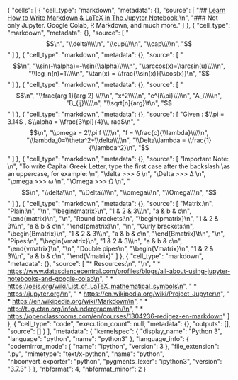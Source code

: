 {
 "cells": [
  {
   "cell_type": "markdown",
   "metadata": {},
   "source": [
    "## [Learn How to Write Markdown & LaTeX in The Jupyter Notebook ](https://towardsdatascience.com/write-markdown-latex-in-the-jupyter-notebook-10985edb91fd)   \n",
    "### Not only Jupyter. Google Colab, R Markdown, and much more."
   ]
  },
  {
   "cell_type": "markdown",
   "metadata": {},
   "source": [
    "$$\n",
    "\\delta\\\\\n",
    "\\cup\\\\\n",
    "\\cap\\\\\n",
    "$$"
   ]
  },
  {
   "cell_type": "markdown",
   "metadata": {},
   "source": [
    "$$\n",
    "\\sin(-\\alpha)=-\\sin(\\alpha)\\\\\n",
    "\\arccos(x)=\\arcsin(u)\\\\\n",
    "\\log_n(n)=1\\\\\n",
    "\\tan(x) = \\frac{\\sin(x)}{\\cos(x)}\n",
    "$$"
   ]
  },
  {
   "cell_type": "markdown",
   "metadata": {},
   "source": [
    "$$\n",
    "\\frac{arg 1}{arg 2} \\\\\n",
    "x^2\\\\\n",
    "e^{i\\pi}\\\\\n",
    "A_i\\\\\n",
    "B_{ij}\\\\\n",
    "\\sqrt[n]{arg}\t\n",
    "$$"
   ]
  },
  {
   "cell_type": "markdown",
   "metadata": {},
   "source": [
    "Given : $\\pi = 3.14$ , $\\alpha = \\frac{3\\pi}{4}\\, rad$\n",
    "$$\n",
    "\\omega = 2\\pi f \\\\\n",
    "f = \\frac{c}{\\lambda}\\\\\n",
    "\\lambda_0=\\theta^2+\\delta\\\\\n",
    "\\Delta\\lambda = \\frac{1}{\\lambda^2}\n",
    "$$"
   ]
  },
  {
   "cell_type": "markdown",
   "metadata": {},
   "source": [
    "Important Note:   \n",
    "To write Capital Greek Letter, type the first case after the backslash \\as an uppercase, for example:   \n",
    "\\delta >>> δ    \n",
    "\\Delta >>> Δ  \n",
    "\\omega >>> ω   \n",
    "\\Omega >>> Ω   \n",
    "$$\n",
    "\\delta\\\n",
    "\\Delta\\\\\n",
    "\\omega\\\n",
    "\\Omega\\\n",
    "$$"
   ]
  },
  {
   "cell_type": "markdown",
   "metadata": {},
   "source": [
    "Matrix.\n",
    "Plain:\n",
    "\n",
    "\\begin{matrix}\n",
    "1 & 2 & 3\\\\\n",
    "a & b & c\n",
    "\\end{matrix}\n",
    "\n",
    "Round brackets:\n",
    "\\begin{pmatrix}\n",
    "1 & 2 & 3\\\\\n",
    "a & b & c\n",
    "\\end{pmatrix}\n",
    "\n",
    "Curly brackets:\n",
    "\\begin{Bmatrix}\n",
    "1 & 2 & 3\\\\\n",
    "a & b & c\n",
    "\\end{Bmatrix}\t\n",
    "\n",
    "Pipes:\n",
    "\\begin{vmatrix}\n",
    "1 & 2 & 3\\\\\n",
    "a & b & c\n",
    "\\end{vmatrix}\n",
    "\n",
    "Double pipes\n",
    "\\begin{Vmatrix}\n",
    "1 & 2 & 3\\\\\n",
    "a & b & c\n",
    "\\end{Vmatrix}"
   ]
  },
  {
   "cell_type": "markdown",
   "metadata": {},
   "source": [
    "* Resources:\n",
    "\n",
    "    * https://www.datasciencecentral.com/profiles/blogs/all-about-using-jupyter-notebooks-and-google-colab\n",
    "    * https://oeis.org/wiki/List_of_LaTeX_mathematical_symbols\n",
    "    * https://jupyter.org/\n",
    "    * https://en.wikipedia.org/wiki/Project_Jupyter\n",
    "    * https://en.wikipedia.org/wiki/Markdown\n",
    "    * http://tug.ctan.org/info/undergradmath/\n",
    "    * https://openclassrooms.com/en/courses/1304236-redigez-en-markdown"
   ]
  },
  {
   "cell_type": "code",
   "execution_count": null,
   "metadata": {},
   "outputs": [],
   "source": []
  }
 ],
 "metadata": {
  "kernelspec": {
   "display_name": "Python 3",
   "language": "python",
   "name": "python3"
  },
  "language_info": {
   "codemirror_mode": {
    "name": "ipython",
    "version": 3
   },
   "file_extension": ".py",
   "mimetype": "text/x-python",
   "name": "python",
   "nbconvert_exporter": "python",
   "pygments_lexer": "ipython3",
   "version": "3.7.3"
  }
 },
 "nbformat": 4,
 "nbformat_minor": 2
}
